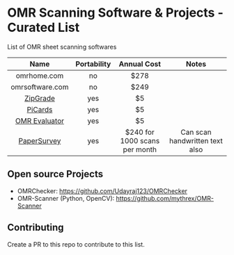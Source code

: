 # OMR Scanning Software & Projects - Curated List
List of OMR sheet scanning softwares 

**Name**|**Portability**|**Annual Cost**|**Notes**
:-----:|:-----:|:-----:|:-----:|
omrhome.com|no|$278|
omrsoftware.com|no|$249|
[ZipGrade](https://play.google.com/store/apps/details?id=com.zipgradellc.android.zipgrade)|yes|$5|
[PiCards](https://play.google.com/store/apps/details?id=com.pi22bate7.picardsomr)|yes|$5|
[OMR Evaluator](https://play.google.com/store/apps/details?id=com.ekodroid.omrevaluator)|yes|$5|
[PaperSurvey](https://www.papersurvey.io/)|yes|$240 for 1000 scans per month| Can scan handwritten text also

## Open source Projects
- OMRChecker: https://github.com/Udayraj123/OMRChecker
- OMR-Scanner (Python, OpenCV): https://github.com/mythrex/OMR-Scanner

## Contributing
Create a PR to this repo to contribute to this list.
